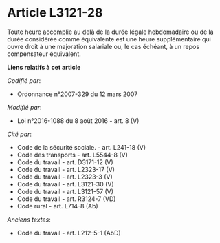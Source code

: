 # Article L3121-28

Toute heure accomplie au delà de la durée légale hebdomadaire ou de la durée considérée comme équivalente est une heure
supplémentaire qui ouvre droit à une majoration salariale ou, le cas échéant, à un repos compensateur équivalent.

**Liens relatifs à cet article**

_Codifié par_:

  - Ordonnance n°2007-329 du 12 mars 2007

_Modifié par_:

  - Loi n°2016-1088 du 8 août 2016 - art. 8 (V)

_Cité par_:

  - Code de la sécurité sociale. - art. L241-18 (V)
  - Code des transports - art. L5544-8 (V)
  - Code du travail - art. D3171-12 (V)
  - Code du travail - art. L2323-17 (V)
  - Code du travail - art. L2323-3 (V)
  - Code du travail - art. L3121-30 (V)
  - Code du travail - art. L3121-57 (V)
  - Code du travail - art. R3124-7 (VD)
  - Code rural - art. L714-8 (Ab)

_Anciens textes_:

  - Code du travail - art. L212-5-1 (AbD)
